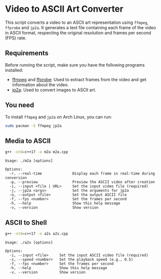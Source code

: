 # Video to ASCII Art Converter

This script converts a video to an ASCII art representation using `ffmpeg`, `ffprobe` and `jp2a`. It generates a text file containing each frame of the video in ASCII format, respecting the original resolution and frames per second (FPS) rate.

## Requirements

Before running the script, make sure you have the following programs installed:

- [ffmpeg](https://ffmpeg.org/) and [ffprobe](https://ffmpeg.org/): Used to extract frames from the video and get information about the video.
- [jp2a](https://github.com/cslarsen/jp2a): Used to convert images to ASCII art.

## You need

To install `ffmpeg` and `jp2a` on Arch Linux, you can run:

```bash
sudo pacman -S ffmpeg jp2a
```

## Media to ASCII

```sh
g++ -std=c++17 -o m2a m2a.cpp
```

```text
Usage: ./m2a [options]

Options:
  -r, --real-time              Display each frame in real-time during conversion
  -p, --preview                Preview the ASCII video after creation
  -i, --input <file | URL>     Set the input video file (required)
  -j, --jp2a <args>            Set the arguments for jp2a
  -o, --output <file>          Set the output ASCII file
  -f, --fps <number>           Set the frames per second
  -h, --help                   Show this help message
  -v, --version                Show version
```

## ASCII to Shell

```sh
g++ -std=c++17 -o a2s a2s.cpp
```

```text
Usage: ./a2s [options]

Options:
  -i, --input <file>     Set the input ASCII video file (required)
  -s, --speed <number>   Set the playback speed (e.g., 0.5)
  -f, --fps <number>     Set the frames per second
  -h, --help             Show this help message
  -v, --version          Show version
```
